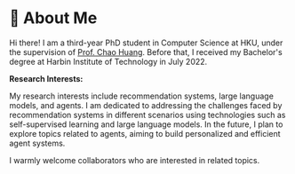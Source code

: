 # 🧐 About Me

Hi there! I am a third-year PhD student in Computer Science at HKU, under the supervision of [Prof. Chao Huang](https://sites.google.com/view/chaoh/home). Before that, I received my Bachelor's degree at Harbin Institute of Technology in July 2022.

**Research Interests:**

My research interests include recommendation systems, large language models, and agents. I am dedicated to addressing the challenges faced by recommendation systems in different scenarios using technologies such as self-supervised learning and large language models. In the future, I plan to explore topics related to agents, aiming to build personalized and efficient agent systems. 

I warmly welcome collaborators who are interested in related topics.

